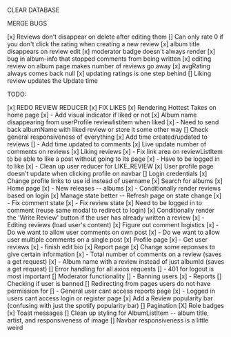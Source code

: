 CLEAR DATABASE

MERGE BUGS

[x] Reviews don't disappear on delete after editing them
[] Can only rate 0 if you don't click the rating when creating a new review
[x] album title disappears on review edit
[x] moderator badge doesn't always render
[x] bug in album-info that stopped comments from being written
[x] editing review on album page makes number of reviews go away
[x] avgRating always comes back null
[x] updating ratings is one step behind
[] Liking review updates the Update time

TODO:

[x] REDO REVIEW REDUCER
[x] FIX LIKES
[x] Rendering Hottest Takes on home page
[x] - Add visual indicator if liked or not
[x] Album name disappearing from userProfile reviewlistitem when liked
[x] - Need to send back albumName with liked review or store it some other way
[] Check general responsiveness of everything
[x] Add time created/updated to reviews
[] - Add time updated to comments
[x] Live update number of comments on reviews
[x] Liking reviews
[x] - Fix link area on reviewListItem to be able to like a post without going to its page
[x] - Have to be logged in to like
[x] - Clean up user reducer for LIKE_REVIEW
[x] User profile page doesn't update when clicking profile on navbar
[] Login credentials
[x] Change profile links to use id instead of username
[x] Search for albums
[x] Home page
[x] - New releases -- albums
[x] - Conditionally render reviews based on login
[x] Manage state better -- Refresh page on state change
[x] - Fix comment state
[x] - Fix review state
[x] Need to be logged in to comment (reuse same modal to redirect to login)
[x] Conditionally render the 'Write Review' button if the user has already written a review
[x] - Editing reviews (load user's content)
[x] Figure out comment logistics
[x] - Do we want to allow user comments on own post
[x] - Do we want to allow user multiple comments on a single post
[x] Profile page
[x] - Get user reviews
[x] - finish edit bio
[x] Report page
[x] Change some reponses to give certain information
[x] - Total number of comments on a review (saves a get request)
[x] - Album name with a review instead of just albumId (saves a get request)
[] Error handling for all axios requests
[] - 401 for logout is most important
[] Moderator functionality
[] - Banning users
[x] - Reports
[] Checking if user is banned
[] Redirecting from pages users do not have permission for
[] - General user cant access reports page
[x] - Logged in users cant access login or register page
[x] Add a Review popularity bar (confusing with just the spotify popularity bar)
[] Pagination
[X] Role badges
[x] Toast messages
[] Clean up styling for AlbumListItem -- album title, artist, and responsiveness of image
[] Navbar responsiveness is a little weird
